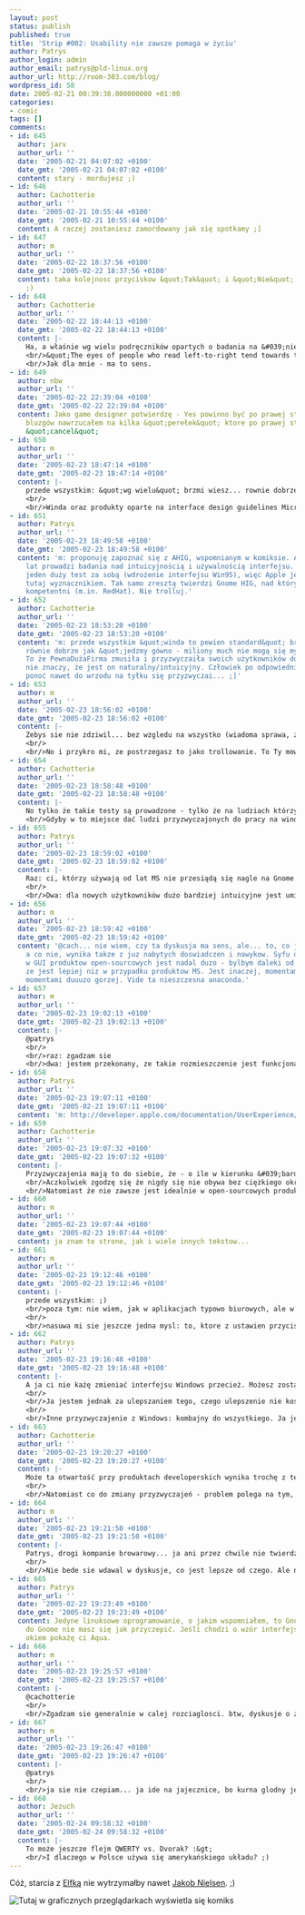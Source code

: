 ```yaml
---
layout: post
status: publish
published: true
title: 'Strip #002: Usability nie zawsze pomaga w życiu'
author: Patrys
author_login: admin
author_email: patrys@pld-linux.org
author_url: http://room-303.com/blog/
wordpress_id: 58
date: 2005-02-21 00:39:38.000000000 +01:00
categories:
- comic
tags: []
comments:
- id: 645
  author: jarv
  author_url: ''
  date: '2005-02-21 04:07:02 +0100'
  date_gmt: '2005-02-21 04:07:02 +0100'
  content: stary - mordujesz ;)
- id: 646
  author: Cachotterie
  author_url: ''
  date: '2005-02-21 10:55:44 +0100'
  date_gmt: '2005-02-21 10:55:44 +0100'
  content: A raczej zostaniesz zamordowany jak się spotkamy ;]
- id: 647
  author: m
  author_url: ''
  date: '2005-02-22 18:37:56 +0100'
  date_gmt: '2005-02-22 18:37:56 +0100'
  content: taka kolejnosc przyciskow &quot;Tak&quot; i &quot;Nie&quot; ma male usability...
    ;)
- id: 648
  author: Cachotterie
  author_url: ''
  date: '2005-02-22 18:44:13 +0100'
  date_gmt: '2005-02-22 18:44:13 +0100'
  content: |-
    Ha, a właśnie wg wielu podręczników opartych o badania na &#039;nieskażonych umysłach&#039; ;) ma duże usability, tylko ci co są przyzwyczajeni do windy są biedni, bo winda przeczy w tym (i nie tylko tym) miejscu zaleceniom.
    <br/>&quot;The eyes of people who read left-to-right tend towards the upper-left and lower-right corners of boxes. Therefore the action the user is most likely to perform should be located in the lower-right corner.&quot;
    <br/>Jak dla mnie - ma to sens.
- id: 649
  author: nbw
  author_url: ''
  date: '2005-02-22 22:39:04 +0100'
  date_gmt: '2005-02-22 22:39:04 +0100'
  content: Jako game designer potwierdzę - Yes powinno być po prawej stronie. Ile
    bluzgów nawrzucałem na kilka &quot;perełek&quot; ktore po prawej stronie mialy
    &quot;cancel&quot;
- id: 650
  author: m
  author_url: ''
  date: '2005-02-23 18:47:14 +0100'
  date_gmt: '2005-02-23 18:47:14 +0100'
  content: |-
    przede wszystkim: &quot;wg wielu&quot; brzmi wiesz... rownie dobrze jak wedlug zadnego
    <br/>
    <br/>Winda oraz produkty oparte na interface design guidelines Microsoftu to jednak pewien standard, natomiast open-source ma w GUI niestety nadal straszny syf - dobrym przykladem jest chocby Anaconda, ktora oglada wielu userow, a ktorej GUI jest ekstremalnie spieprzone :(
- id: 651
  author: Patrys
  author_url: ''
  date: '2005-02-23 18:49:58 +0100'
  date_gmt: '2005-02-23 18:49:58 +0100'
  content: 'm: proponuję zapoznać się z AHIG, wspomnianym w komiksie. Apple od 10
    lat prowadzi badania nad intuicyjnością i używalnością interfejsu. MS ma tylko
    jeden duży test za sobą (wdrożenie interfejsu Win95), więc Apple jest dla mnie
    tutaj wyznacznikiem. Tak samo zresztą twierdzi Gnome HIG, nad którym pracują ludzie
    kompetentni (m.in. RedHat). Nie trolluj.'
- id: 652
  author: Cachotterie
  author_url: ''
  date: '2005-02-23 18:53:20 +0100'
  date_gmt: '2005-02-23 18:53:20 +0100'
  content: 'm: przede wszystkim &quot;winda to pewien standard&quot; brzmi wiesz...
    równie dobrze jak &quot;jedzmy gówno - miliony much nie mogą się mylić&quot;.
    To że PewnaDużaFirma zmusiła i przyzwyczaiła swoich użytkowników do jakiegoś-tam-układu
    nie znaczy, że jest on naturalny/intuicyjny. Człowiek po odpowiednio długim czasie
    ponoć nawet do wrzodu na tyłku się przyzwyczai... ;]'
- id: 653
  author: m
  author_url: ''
  date: '2005-02-23 18:56:02 +0100'
  date_gmt: '2005-02-23 18:56:02 +0100'
  content: |-
    Zebys sie nie zdziwil... bez wzgledu na wszystko (wiadoma sprawa, ze w jakiej kolejnosci oko &quot;przechodzi&quot; przez elementy okna) podstawowa zasada tworzenia GUI jest czytelnosc, nawiazanie do metafor i wykorzystanie skojarzen userow. Utrwalone engramy niestety sa inne niz chcieliby wielcy-teoretyczni-mysliciele. Mowie powaznie - zrob wieksza aplikacje okienkowa i daj to zwyklym end-userom, ktorzy pracuja wylacznie z aplikacjami biurowymi, a jestem pewien, ze jednak sie rozczarujesz.
    <br/>
    <br/>No i przykro mi, ze postrzegasz to jako trollowanie. To Ty mowisz, ze rh jest bardziej kompetentny niz ms... no sorry ;)
- id: 654
  author: Cachotterie
  author_url: ''
  date: '2005-02-23 18:58:48 +0100'
  date_gmt: '2005-02-23 18:58:48 +0100'
  content: |-
    No tylko że takie testy są prowadzone - tylko że na ludziach którzy nie pracują latami na windzie, tylko &quot;nieskażonych umysłach&quot; ;) I na tych ludziach wychodzi, że winda naturalnego układu nie ma i nie ma to nic wspólnego z teoretycznym-myślicielstwem, tylko testach na... khm. Żywym organizmie :&gt;
    <br/>Gdyby w to miejsce dać ludzi przyzwyczajonych do pracy na windzie - oczywistym jest że im by wyszło że to nienaturalne, ale to kwestia przyzwyczajenia.
- id: 655
  author: Patrys
  author_url: ''
  date: '2005-02-23 18:59:02 +0100'
  date_gmt: '2005-02-23 18:59:02 +0100'
  content: |-
    Raz: ci, którzy używają od lat MS nie przesiądą się nagle na Gnome czy MacOSX.
    <br/>
    <br/>Dwa: dla nowych użytkowników dużo bardziej intuicyjne jest umieszczenie sugerowanej opcji w prawym dolnym rogu okna. I to zostało udowodnione w testach empirycznych na żywych ludziach.
- id: 656
  author: m
  author_url: ''
  date: '2005-02-23 18:59:42 +0100'
  date_gmt: '2005-02-23 18:59:42 +0100'
  content: '@cach... nie wiem, czy ta dyskusja ma sens, ale... to, co jest naturalne,
    a co nie, wynika takze z juz nabytych doswiadczen i nawykow. Syfu do poprawienia
    w GUI produktow open-sourcowych jest nadal duzo - bylbym daleki od stwierdzenia,
    ze jest lepiej niz w przypadku produktow MS. Jest inaczej, momentami lepiej, ale
    momentami duuuzo gorzej. Vide ta nieszczesna anaconda.'
- id: 657
  author: m
  author_url: ''
  date: '2005-02-23 19:02:13 +0100'
  date_gmt: '2005-02-23 19:02:13 +0100'
  content: |-
    @patrys
    <br/>
    <br/>raz: zgadzam sie
    <br/>dwa: jestem przekonany, ze takie rozmieszczenie jest funkcjonalne w przypadku wizardow i przyciskow &quot;back&quot; i &quot;next&quot;. a z wynikami badan sie nie dyskutuje - jedni je akceptuje, inni podwazaja
- id: 658
  author: Patrys
  author_url: ''
  date: '2005-02-23 19:07:11 +0100'
  date_gmt: '2005-02-23 19:07:11 +0100'
  content: 'm: http://developer.apple.com/documentation/UserExperience/Conceptual/OSXHIGuidelines/index.html'
- id: 659
  author: Cachotterie
  author_url: ''
  date: '2005-02-23 19:07:32 +0100'
  date_gmt: '2005-02-23 19:07:32 +0100'
  content: |-
    Przyzwyczajenia mają to do siebie, że - o ile w kierunku &#039;bardziej naturalnym&quot; - dają się w pewnym zakresie modyfikować. Myślę że łatwiej przestawić się na tryb &quot;klawisze najbardziej potrzebne (najczęściej używane) zawsze mam w prawym rogu&quot; z trybu &quot;to co najbardziej potrzebne jest w losowych miejscach&quot; niż vice-versa. To jest moim zdaniem przewaga układu &#039;naturalnego&#039; nie uwzględniającego przyzwyczajeń.
    <br/>Aczkolwiek zgodzę się że nigdy się nie obywa bez ciężkiego okresu przejściowego, czego sama nieraz doświadczam.
    <br/>Natomiast że nie zawsze jest idealnie w open-sourcowych produktach - fakt niezaprzeczalny, ale to są produkty rozwijane często-gęsto hobbystycznie, a jak na kasę którą MS czerpie i wydaje na swoje produkty, to jego interfejsy powinny być takie że mucha nie siada - a daleko im do tego, co gorsza - każde kolejne wydanie np. Office&#039;a wprowadza tak &#039;intuicyjne&#039; zmiany że pochlastać się czerstwą bułką mam ochotę... ;] Natomiast do dużych produktów, typu gnome, to chyba jednak ciężko się przyczepić i jest mocno przemyślany. I jeszcze jedno - w OS jeśli coś jest mocno nieintuicyjne, to pod wpływem sugestii użytkowników to się zmieni. W produktach MS... khem ;)
- id: 660
  author: m
  author_url: ''
  date: '2005-02-23 19:07:44 +0100'
  date_gmt: '2005-02-23 19:07:44 +0100'
  content: ja znam te strone, jak i wiele innych tekstow...
- id: 661
  author: m
  author_url: ''
  date: '2005-02-23 19:12:46 +0100'
  date_gmt: '2005-02-23 19:12:46 +0100'
  content: |-
    przede wszystkim: ;)
    <br/>poza tym: nie wiem, jak w aplikacjach typowo biurowych, ale w przypadku produktow developerskich ms jest zadziwiajaco otwarty na zgloszenia featurow i chetnie wchodzi w dyskusje, co jest potrzebne, a co nie - mowie to ja, szary developer
    <br/>
    <br/>nasuwa mi sie jeszcze jedna mysl: to, ktore z ustawien przyciskow OK i Cancel jest intuicyjne zalezy chyba tylko od przyzwyczajen usera, bo tylko user nieprzyzwyczajony rzeczywiscie widzi-i-czyta napisy na tych przyciskach, przyzwyczajeni klikaja na slepo. nie wiem wiec, na ile warto zmieniac przyzwyczajenia userow oprogramowania ms. czy warto w tym przypadku? mi sie wydaje, ze nie
- id: 662
  author: Patrys
  author_url: ''
  date: '2005-02-23 19:16:48 +0100'
  date_gmt: '2005-02-23 19:16:48 +0100'
  content: |-
    A ja ci nie każę zmieniać interfejsu Windows przecież. Możesz zostać przy oknach &quot;zapisz&quot;, które domyślnie pokazują ci zawartość dysku twardego, zamiast ostatnią lokalizację i listę paru sugerowanych, możesz mieć &quot;cancel&quot; z prawej strony, możesz mieć okna komunikatów, z których nic nie wynika, bo są napisane w języku programistów a nie użytkowników i się pani Kazia dowiaduje, że &quot;pamięć nie może być read&quot; i dlatego poczty nie wyśle.
    <br/>
    <br/>Ja jestem jednak za ulepszaniem tego, czego ulepszenie nie kosztuje nic (a programiści OS pracują w większości za darmo i zależy im na używalności programów).
    <br/>
    <br/>Inne przyzwyczajenie z Windows: kombajny do wszystkiego. Ja jestem zwolennikiem KISS.
- id: 663
  author: Cachotterie
  author_url: ''
  date: '2005-02-23 19:20:27 +0100'
  date_gmt: '2005-02-23 19:20:27 +0100'
  content: |-
    Może ta otwartość przy produktach developerskich wynika trochę z tego, że akurat na tym rynku muszą się starać - developerzy są na tyle wymagającym &quot;klientem&quot; że jak coś nie będzie im pasować, to nie jest dla nich koszmarnym wyzwaniem zmienić IDE... Poza tym przecież oni też na tym pracują to muszą się starać ;) Co innego dla biednej pani Kasi z sekretariatu która z office&#039;a to chyba tylko w OO mogłaby uderzać ;)
    <br/>
    <br/>Natomiast co do zmiany przyzwyczajeń - problem polega na tym, że nie chodzi tylko o przyciski typu OK-Cancel, gdzie rzeczywiście klika się na ogół &quot;na ślepo&quot; tylko o pewną spójność. O to, że zawsze &quot;Zapisz i zamknij&quot; też będziesz miał pierwsze z prawej, podobnie inne często używane opcje, a nie za każdym razem w innym miejscu, raz pierwszy z lewej, innym razem gdzieś w środku, jeszcze innym - po prawej. O to że przy pojawiającym się nowym okienku już instynktownie wiesz, gdzie szukać dobrego przycisku mimo że mogłeś tego okienka nigdy wcześniej nie widzieć. I z tego względu warto - bo jeśli chodzi o samo ok-cancel to rzeczywiście szkoda zachodu.
- id: 664
  author: m
  author_url: ''
  date: '2005-02-23 19:21:50 +0100'
  date_gmt: '2005-02-23 19:21:50 +0100'
  content: |-
    Patrys, drogi kompanie browarowy... ja ani przez chwile nie twierdzilem, ze produkty ms maja fajowe GUI, bo zdecydowanie nie maja. Ale to, po ktorej stronie jest przycisk Cancel ma tak naprawde znaczenie dla swiezych userow? Tak sadzisz? Przeciez to ganz egal.
    <br/>
    <br/>Nie bede sie wdawal w dyskusje, co jest lepsze od czego. Ale nie pisz, ze oprogramowanie linuxowe ma super zrozumiale komunikaty, bo... no bo nie ma i sam dobrze o tym wiesz. Patrz obiektywnie.
- id: 665
  author: Patrys
  author_url: ''
  date: '2005-02-23 19:23:49 +0100'
  date_gmt: '2005-02-23 19:23:49 +0100'
  content: Jedyne linuksowe oprogramowanie, o jakim wspomniałem, to Gnome. I akurat
    do Gnome nie masz się jak przyczepić. Jeśli chodzi o wzór interfejsu to bez mrugnięcia
    okiem pokażę ci Aqua.
- id: 666
  author: m
  author_url: ''
  date: '2005-02-23 19:25:57 +0100'
  date_gmt: '2005-02-23 19:25:57 +0100'
  content: |-
    @cachotterie
    <br/>
    <br/>Zgadzam sie generalnie w calej rozciaglosci. btw, dyskusje o zmianach w produktach developerskich, w ktorych bralem udzial, nie dotyczyly GUI (przynajmniej mnie takie zmiany raczej nie interesuja), a funkcjonalnosci. Jak dopieszcza funkcjonalnosc to moze wtedy moze bede meczeni o GUI ;).
- id: 667
  author: m
  author_url: ''
  date: '2005-02-23 19:26:47 +0100'
  date_gmt: '2005-02-23 19:26:47 +0100'
  content: |-
    @patrys
    <br/>
    <br/>ja sie nie czepiam... ja ide na jajecznice, bo kurna glodny jestem
- id: 668
  author: Jezuch
  author_url: ''
  date: '2005-02-24 09:58:32 +0100'
  date_gmt: '2005-02-24 09:58:32 +0100'
  content: |-
    To może jeszcze flejm QWERTY vs. Dvorak? :&gt;
    <br/>I dlaczego w Polsce używa się amerykańskiego układu? ;)
---
```

<p>Cóż, starcia z <a href="http://cachotterie.jogger.pl/" title="Cachotterie">Elfką</a> nie wytrzymałby nawet <a href="http://useit.com">Jakob Nielsen</a>. ;)</p>

<p class="strip"><img src="http://patrys.icenter.pl/comic/002-hig.png" alt="Tutaj w graficznych przeglądarkach wyświetla się komiks" /></p>
